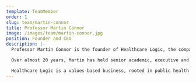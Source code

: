 ```yaml
---
template: TeamMember
order: 1
slug: team/martin-connor
title: Professor Martin Connor
image: /images/team/martin-connor.jpg
position: Founder and CEO
description: |-
  Professor Martin Connor is the founder of Healthcare Logic, the company that developed SystemView - a hospital performance improvement platform deployed in over 60 hospitals. The revolutionary technology automates capacity and demand analysis to help clinical and managerial leaders optimise care processes through high-frequency, patient/doctor-level, web-based analytics. SystemView delivers significant value to health services - it fosters collaboration, empowers teams, and supplies major improvements to patient access and productivity.

  Over almost 20 years, Martin has held senior academic, executive and strategic management positions in Australia, the United Kingdom, Northern Ireland, Republic of Ireland, and the USA. Considered a thought leader in healthcare innovation, his work has been published in leading journals including the British Medical Journal and Social Science and Medicine.

  Healthcare Logic is a values-based business, rooted in public health service. Martin is focused on building sound and lasting relationships with all stakeholders. He leads a team proudly engaged on relational and technical qualities resulting in a highly diverse, collaborative and supportive culture.
---
```

